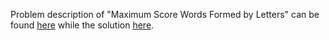 Problem description of "Maximum Score Words Formed by Letters" can be found [here](https://leetcode.com/problems/maximum-score-words-formed-by-letters/) while the solution [here](https://github.com/aurimas13/Solutions-To-Problems/blob/main/LeetCode/Python%20Solutions/Maximum%20Score%20Words%20Formed%20by%20Letters/maximum.py).
